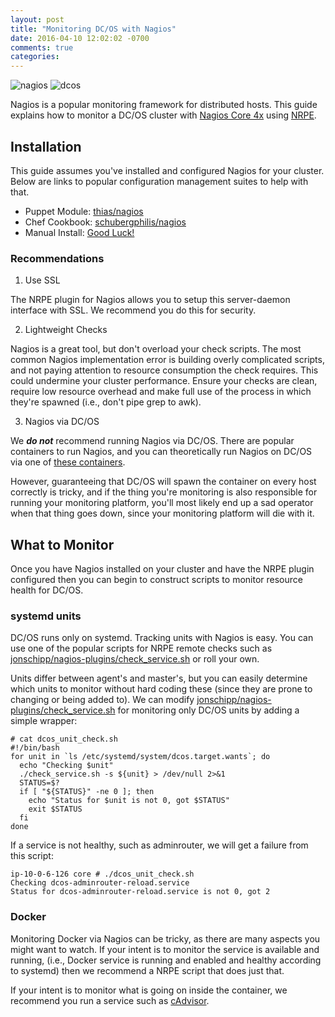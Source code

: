 ```yaml
---
layout: post
title: "Monitoring DC/OS with Nagios"
date: 2016-04-10 12:02:02 -0700
comments: true
categories: 
---
```

![nagios](http://blog.duderamos.com/wp-content/uploads/2015/06/nagios-300x123.png) ![dcos](http://jobs.smashingmagazine.com/logos/0000/8231/Mesosphere_Logo_-_Horizontal_Lockup__RGB__Large__small.jpg)

Nagios is a popular monitoring framework for distributed hosts. This guide explains how to monitor a DC/OS cluster with [Nagios Core 4x](https://assets.nagios.com/downloads/nagioscore/docs/nagioscore/4/en/monitoring-linux.html) using [NRPE](https://assets.nagios.com/downloads/nagioscore/docs/nagioscore/4/en/addons.html#nrpe).

<!--more-->

## Installation
This guide assumes you've installed and configured Nagios for your cluster. Below are links to popular configuration management suites to help with that.

- Puppet Module: [thias/nagios](https://forge.puppet.com/thias/nagios)
- Chef Cookbook: [schubergphilis/nagios](https://github.com/schubergphilis/nagios)
- Manual Install: [Good Luck!](https://www.nagios.org/documentation/)

### Recommendations
1. Use SSL

The NRPE plugin for Nagios allows you to setup this server-daemon interface with SSL. We recommend you do this for security. 

2. Lightweight Checks

Nagios is a great tool, but don't overload your check scripts. The most common Nagios implementation error is building overly complicated scripts, and not paying attention to resource consumption the check requires. This could undermine your cluster performance. Ensure your checks are clean, require low resource overhead and make full use of the process in which they're spawned (i.e., don't pipe grep to awk). 

3. Nagios via DC/OS

We ***do not*** recommend running Nagios via DC/OS. There are popular containers to run Nagios, and you can theoretically run Nagios on DC/OS via one of [these containers](https://github.com/cpuguy83/docker-nagios).

However, guaranteeing that DC/OS will spawn the container on every host correctly is tricky, and if the thing you're monitoring is also responsible for running your monitoring platform, you'll most likely end up a sad operator when that thing goes down, since your monitoring platform will die with it.

## What to Monitor
Once you have Nagios installed on your cluster and have the NRPE plugin configured then you can begin to construct scripts to monitor resource health for DC/OS. 

### systemd units
DC/OS runs only on systemd. Tracking units with Nagios is easy. You can use one of the popular scripts for NRPE remote checks such as [jonschipp/nagios-plugins/check_service.sh](https://github.com/jonschipp/nagios-plugins/blob/master/check_service.sh) or roll your own. 

Units differ between agent's and master's, but you can easily determine which units to monitor without hard coding these (since they are prone to changing or being added to). We can modify [jonschipp/nagios-plugins/check_service.sh](https://github.com/jonschipp/nagios-plugins/blob/master/check_service.sh) for monitoring only DC/OS units by adding a simple wrapper:

```
# cat dcos_unit_check.sh
#!/bin/bash
for unit in `ls /etc/systemd/system/dcos.target.wants`; do
  echo "Checking $unit"
  ./check_service.sh -s ${unit} > /dev/null 2>&1
  STATUS=$?
  if [ "${STATUS}" -ne 0 ]; then
    echo "Status for $unit is not 0, got $STATUS"
    exit $STATUS
  fi
done
```

If a service is not healthy, such as adminrouter, we will get a failure from this script:

```
ip-10-0-6-126 core # ./dcos_unit_check.sh
Checking dcos-adminrouter-reload.service
Status for dcos-adminrouter-reload.service is not 0, got 2 
```

### Docker
Monitoring Docker via Nagios can be tricky, as there are many aspects you might want to watch. If your intent is to monitor the service is available and running, (i.e., Docker service is running and enabled and healthy according to systemd) then we recommend a NRPE script that does just that.

If your intent is to monitor what is going on inside the container, we recommend you run a service such as [cAdvisor](https://github.com/google/cadvisor). 


